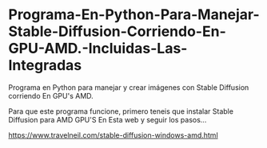 # Programa-En-Python-Para-Manejar-Stable-Diffusion-Corriendo-En-GPU-AMD.-Incluidas-Las-Integradas

Programa en Python para manejar y crear imágenes con Stable Diffusion corriendo En GPU's AMD.

Para que este programa funcione, primero teneis que instalar Stable Diffusion para AMD GPU'S En Esta web y seguir los pasos...

https://www.travelneil.com/stable-diffusion-windows-amd.html
